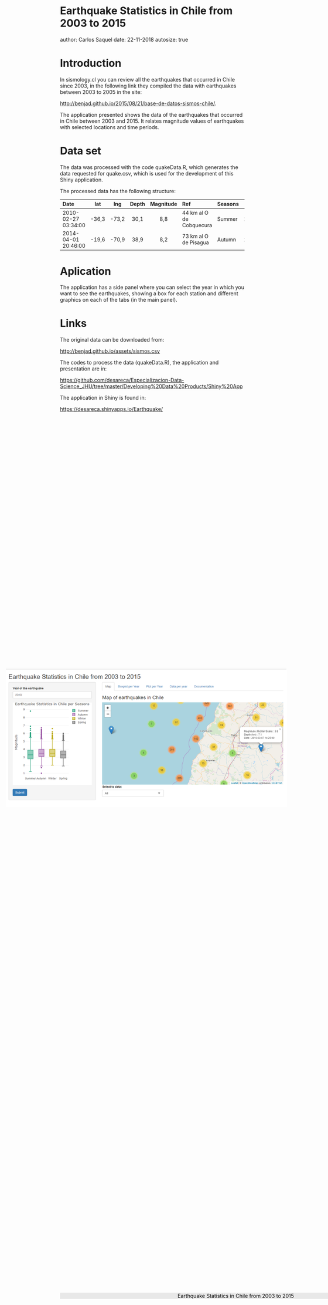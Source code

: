 

<style>
.footer {
    color: black;
    background: #E8E8E8;
    position: fixed;
    top: 90%;
    text-align:center;
    width:100%;
}
</style>
<style>
.midcenter {
    position: fixed;
    top: 50%;
    left: 50%;
}
</style>
Earthquake Statistics in Chile from 2003 to 2015
========================================================
author: Carlos Saquel
date: 22-11-2018
autosize: true

Introduction
========================================================
In sismology.cl you can review all the earthquakes that occurred in Chile since 2003, in the following link they compiled the data with earthquakes between 2003 to 2005 in the site:

<http://benjad.github.io/2015/08/21/base-de-datos-sismos-chile/>.


The application presented shows the data of the earthquakes that occurred in
Chile between 2003 and 2015. It relates magnitude values of earthquakes 
with selected locations and time periods.

<div class="footer">Earthquake Statistics in Chile from 2003 to 2015</div>

Data set
========================================================
The data was processed with the code quakeData.R, which generates the data
requested for quake.csv, which is used for the development of this Shiny
application.

The processed data has the following structure:

|Date                |  lat  |  lng  | Depth | Magnitude |Ref                      |Seasons | Year |
|:-------------------|:-----:|:-----:|:-----:|:---------:|:------------------------|:-------|:----:|
|2010-02-27 03:34:00 | -36,3 | -73,2 | 30,1  |    8,8    |44 km al O de Cobquecura |Summer  | 2010 |
|2014-04-01 20:46:00 | -19,6 | -70,9 | 38,9  |    8,2    |73 km al O de Pisagua    |Autumn  | 2014 |

<div class="footer">Earthquake Statistics in Chile from 2003 to 2015</div>

Aplication
========================================================
The application has a side panel where you can select the year in which you want to see the earthquakes, showing a box for each station and different graphics on each of the tabs (in the main panel).

<div class="midcenter" style="margin-left:-400px; margin-top:-100px; width:80%">
<img src="Apli.png"></img>
</div>


<div class="footer">Earthquake Statistics in Chile from 2003 to 2015</div>

Links
========================================================
The original data can be downloaded from:

http://benjad.github.io/assets/sismos.csv

The codes to process the data (quakeData.R), the application and presentation are in:

<https://github.com/desareca/Especializacion-Data-Science_JHU/tree/master/Developing%20Data%20Products/Shiny%20App>
      

The application in Shiny is found in:

https://desareca.shinyapps.io/Earthquake/



<div class="footer">Earthquake Statistics in Chile from 2003 to 2015</div>
